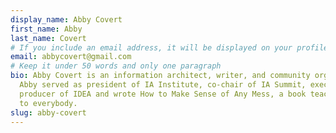 ```yaml
---
display_name: Abby Covert
first_name: Abby
last_name: Covert
# If you include an email address, it will be displayed on your profile page
email: abbycovert@gmail.com
# Keep it under 50 words and only one paragraph
bio: Abby Covert is an information architect, writer, and community organizer.
  Abby served as president of IA Institute, co-chair of IA Summit, executive
  producer of IDEA and wrote How to Make Sense of Any Mess, a book teaching IA
  to everybody.
slug: abby-covert
---
```

